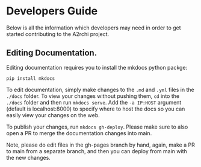 # Developers Guide

Below is all the information which developers may need in order to get started contributing to the A2rchi project.

## Editing Documentation.

Editing documentation requires you to install the mkdocs python packge:
```
pip install mkdocs
```
To edit documentation, simply make changes to the `.md` and `.yml` files in the `./docs` folder. To view your changes without pushing them, `cd` into the `./docs` folder and then run `mkdocs serve`. Add the `-a IP:HOST` argument (default is localhost:8000) to specify where to host the docs so you can easily view your changes on the web.

To publish your changes, run `mkdocs gh-deploy`. Please make sure to also open a PR to merge the documentation changes into main.

Note, please do edit files in the gh-pages branch by hand, again, make a PR to main from a separate branch, and then you can deploy from main with the new changes.
